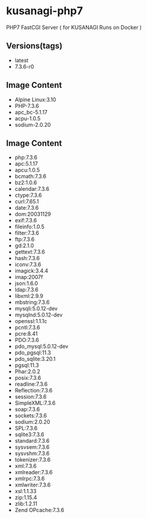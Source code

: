 # kusanagi-php7
PHP7 FastCGI Server ( for KUSANAGI Runs on Docker )

## Versions(tags)
- latest
- 7.3.6-r0

## Image Content
- Alpine Linux:3.10
- PHP-7.3.6
- apc_bc-5.1.17
- acpu-1.0.5
- sodium-2.0.20

## Image Content
- php:7.3.6
- apc:5.1.17
- apcu:1.0.5
- bcmath:7.3.6
- bz2:1.0.6
- calendar:7.3.6
- ctype:7.3.6
- curl:7.65.1
- date:7.3.6
- dom:20031129
- exif:7.3.6
- fileinfo:1.0.5
- filter:7.3.6
- ftp:7.3.6
- gd:2.1.0
- gettext:7.3.6
- hash:7.3.6
- iconv:7.3.6
- imagick:3.4.4
- imap:2007f
- json:1.6.0
- ldap:7.3.6
- libxml:2.9.9
- mbstring:7.3.6
- mysqli:5.0.12-dev
- mysqlnd:5.0.12-dev
- openssl:1.1.1c
- pcntl:7.3.6
- pcre:8.41
- PDO:7.3.6
- pdo_mysql:5.0.12-dev
- pdo_pgsql:11.3
- pdo_sqlite:3.20.1
- pgsql:11.3
- Phar:2.0.2
- posix:7.3.6
- readline:7.3.6
- Reflection:7.3.6
- session:7.3.6
- SimpleXML:7.3.6
- soap:7.3.6
- sockets:7.3.6
- sodium:2.0.20
- SPL:7.3.6
- sqlite3:7.3.6
- standard:7.3.6
- sysvsem:7.3.6
- sysvshm:7.3.6
- tokenizer:7.3.6
- xml:7.3.6
- xmlreader:7.3.6
- xmlrpc:7.3.6
- xmlwriter:7.3.6
- xsl:1.1.33
- zip:1.15.4
- zlib:1.2.11
- Zend OPcache:7.3.6

